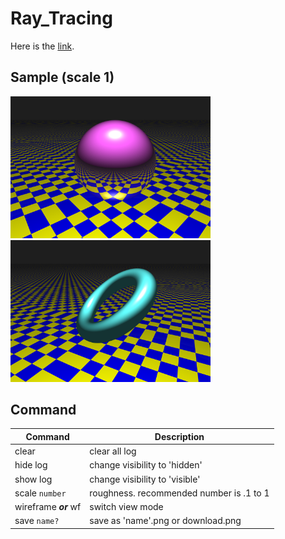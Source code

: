 # Ray_Tracing

Here is the [link](https://ktechi.github.io/Ray_Tracing/).

## Sample (scale 1)
<img src="image/1.png" style="width:20rem;"/> <img src="image/2.png" style="width:20rem;"/>

## Command
| Command | Description |
|---------|-------------|
| clear | clear all log |
| hide log | change visibility to 'hidden' |
| show log | change visibility to 'visible' |
| scale  `number` | roughness. recommended number is .1 to 1 |
| wireframe ___or___ wf| switch view mode |
| save `name?` | save as 'name'.png or download.png |

